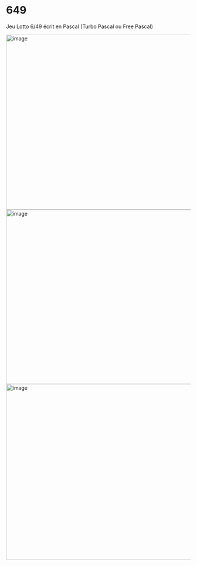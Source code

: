 # 649
Jeu Lotto 6/49 écrit en Pascal (Turbo Pascal ou Free Pascal)

<img width="641" height="478" alt="image" src="https://github.com/user-attachments/assets/0d1ca0e8-eb45-4500-bd9c-1782f48aec8c" />

<img width="641" height="476" alt="image" src="https://github.com/user-attachments/assets/0d265751-0cdc-4d42-aa77-1747e3654467" />

<img width="637" height="480" alt="image" src="https://github.com/user-attachments/assets/ad62d1d8-b282-4613-b3a2-d770c2bc7e8f" />

